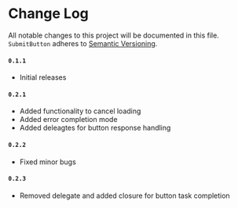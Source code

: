 # Change Log
All notable changes to this project will be documented in this file. 
`SubmitButton` adheres to [Semantic Versioning](http://semver.org/).

#### `0.1.1`
* Initial releases

#### `0.2.1`
* Added functionality to cancel loading
* Added error completion mode
* Added deleagtes for button response handling

#### `0.2.2`
* Fixed minor bugs 

#### `0.2.3`
* Removed delegate and added closure for button task completion
